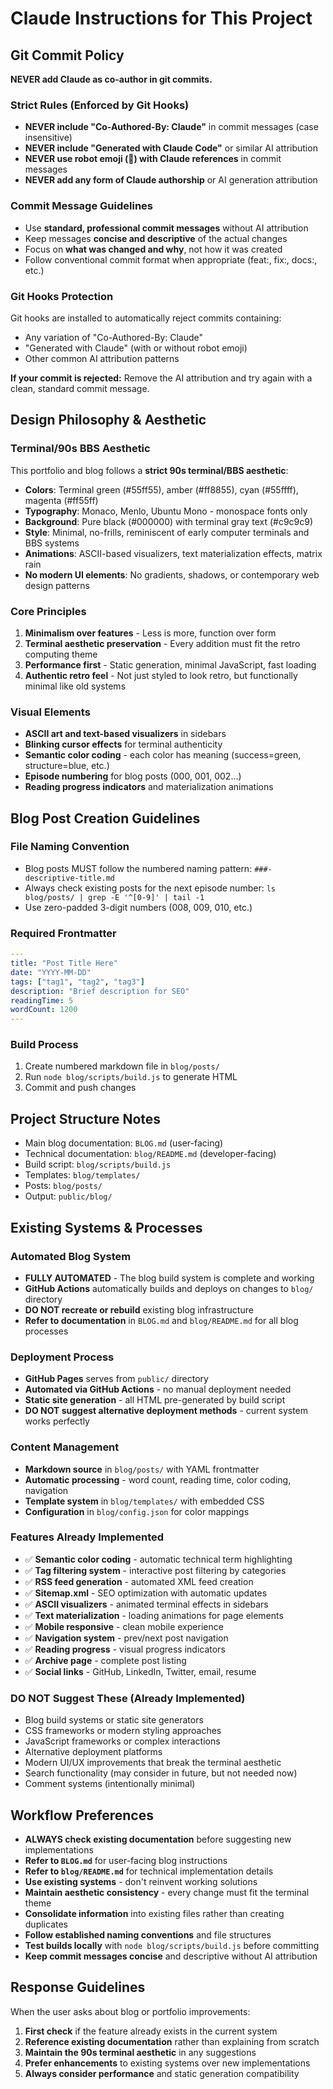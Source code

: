 # Claude Instructions for This Project

## Git Commit Policy

**NEVER add Claude as co-author in git commits.**

### Strict Rules (Enforced by Git Hooks)
- **NEVER include "Co-Authored-By: Claude"** in commit messages (case insensitive)
- **NEVER include "Generated with Claude Code"** or similar AI attribution
- **NEVER use robot emoji (🤖) with Claude references** in commit messages
- **NEVER add any form of Claude authorship** or AI generation attribution

### Commit Message Guidelines
- Use **standard, professional commit messages** without AI attribution
- Keep messages **concise and descriptive** of the actual changes
- Focus on **what was changed and why**, not how it was created
- Follow conventional commit format when appropriate (feat:, fix:, docs:, etc.)

### Git Hooks Protection
Git hooks are installed to automatically reject commits containing:
- Any variation of "Co-Authored-By: Claude"
- "Generated with Claude" (with or without robot emoji)
- Other common AI attribution patterns

**If your commit is rejected:** Remove the AI attribution and try again with a clean, standard commit message.

## Design Philosophy & Aesthetic

### Terminal/90s BBS Aesthetic
This portfolio and blog follows a **strict 90s terminal/BBS aesthetic**:

- **Colors**: Terminal green (#55ff55), amber (#ff8855), cyan (#55ffff), magenta (#ff55ff)
- **Typography**: Monaco, Menlo, Ubuntu Mono - monospace fonts only
- **Background**: Pure black (#000000) with terminal gray text (#c9c9c9)
- **Style**: Minimal, no-frills, reminiscent of early computer terminals and BBS systems
- **Animations**: ASCII-based visualizers, text materialization effects, matrix rain
- **No modern UI elements**: No gradients, shadows, or contemporary web design patterns

### Core Principles
1. **Minimalism over features** - Less is more, function over form
2. **Terminal aesthetic preservation** - Every addition must fit the retro computing theme
3. **Performance first** - Static generation, minimal JavaScript, fast loading
4. **Authentic retro feel** - Not just styled to look retro, but functionally minimal like old systems

### Visual Elements
- **ASCII art and text-based visualizers** in sidebars
- **Blinking cursor effects** for terminal authenticity
- **Semantic color coding** - each color has meaning (success=green, structure=blue, etc.)
- **Episode numbering** for blog posts (000, 001, 002...)
- **Reading progress indicators** and materialization animations

## Blog Post Creation Guidelines

### File Naming Convention
- Blog posts MUST follow the numbered naming pattern: `###-descriptive-title.md`
- Always check existing posts for the next episode number: `ls blog/posts/ | grep -E '^[0-9]' | tail -1`
- Use zero-padded 3-digit numbers (008, 009, 010, etc.)

### Required Frontmatter
```yaml
---
title: "Post Title Here"
date: "YYYY-MM-DD"
tags: ["tag1", "tag2", "tag3"]
description: "Brief description for SEO"
readingTime: 5
wordCount: 1200
---
```

### Build Process
1. Create numbered markdown file in `blog/posts/`
2. Run `node blog/scripts/build.js` to generate HTML
3. Commit and push changes

## Project Structure Notes

- Main blog documentation: `BLOG.md` (user-facing)
- Technical documentation: `blog/README.md` (developer-facing)
- Build script: `blog/scripts/build.js`
- Templates: `blog/templates/`
- Posts: `blog/posts/`
- Output: `public/blog/`

## Existing Systems & Processes

### Automated Blog System
- **FULLY AUTOMATED** - The blog build system is complete and working
- **GitHub Actions** automatically builds and deploys on changes to `blog/` directory
- **DO NOT recreate or rebuild** existing blog infrastructure
- **Refer to documentation** in `BLOG.md` and `blog/README.md` for all blog processes

### Deployment Process
- **GitHub Pages** serves from `public/` directory
- **Automated via GitHub Actions** - no manual deployment needed
- **Static site generation** - all HTML pre-generated by build script
- **DO NOT suggest alternative deployment methods** - current system works perfectly

### Content Management
- **Markdown source** in `blog/posts/` with YAML frontmatter
- **Automatic processing** - word count, reading time, color coding, navigation
- **Template system** in `blog/templates/` with embedded CSS
- **Configuration** in `blog/config.json` for color mappings

### Features Already Implemented
- ✅ **Semantic color coding** - automatic technical term highlighting
- ✅ **Tag filtering system** - interactive post filtering by categories
- ✅ **RSS feed generation** - automated XML feed creation
- ✅ **Sitemap.xml** - SEO optimization with automatic updates
- ✅ **ASCII visualizers** - animated terminal effects in sidebars
- ✅ **Text materialization** - loading animations for page elements
- ✅ **Mobile responsive** - clean mobile experience
- ✅ **Navigation system** - prev/next post navigation
- ✅ **Reading progress** - visual progress indicators
- ✅ **Archive page** - complete post listing
- ✅ **Social links** - GitHub, LinkedIn, Twitter, email, resume

### DO NOT Suggest These (Already Implemented)
- Blog build systems or static site generators
- CSS frameworks or modern styling approaches
- JavaScript frameworks or complex interactions
- Alternative deployment platforms
- Modern UI/UX improvements that break the terminal aesthetic
- Search functionality (may consider in future, but not needed now)
- Comment systems (intentionally minimal)

## Workflow Preferences

- **ALWAYS check existing documentation** before suggesting new implementations
- **Refer to `BLOG.md`** for user-facing blog instructions
- **Refer to `blog/README.md`** for technical implementation details
- **Use existing systems** - don't reinvent working solutions
- **Maintain aesthetic consistency** - every change must fit the terminal theme
- **Consolidate information** into existing files rather than creating duplicates
- **Follow established naming conventions** and file structures
- **Test builds locally** with `node blog/scripts/build.js` before committing
- **Keep commit messages concise** and descriptive without AI attribution

## Response Guidelines

When the user asks about blog or portfolio improvements:
1. **First check** if the feature already exists in the current system
2. **Reference existing documentation** rather than explaining from scratch
3. **Maintain the 90s terminal aesthetic** in any suggestions
4. **Prefer enhancements** to existing systems over new implementations
5. **Always consider performance** and static generation compatibility